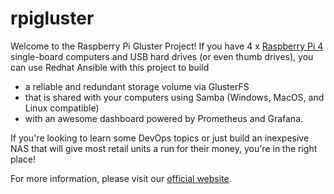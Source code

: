 # rpigluster
Welcome to the Raspberry Pi Gluster Project!  If you have 4 x [Raspberry Pi 4](https://www.raspberrypi.org/products/raspberry-pi-4-model-b/) single-board computers and USB hard drives (or even thumb drives), you can use Redhat Ansible with this project to build
* a reliable and redundant storage volume via GlusterFS
* that is shared with your computers using Samba (Windows, MacOS, and Linux compatible)
* with an awesome dashboard powered by Prometheus and Grafana.

If you're looking to learn some DevOps topics or just build an inexpesive NAS that will give most retail units a run for their money, you're in the right place!

For more information, please visit our [official website](https://rpigluster.org).
